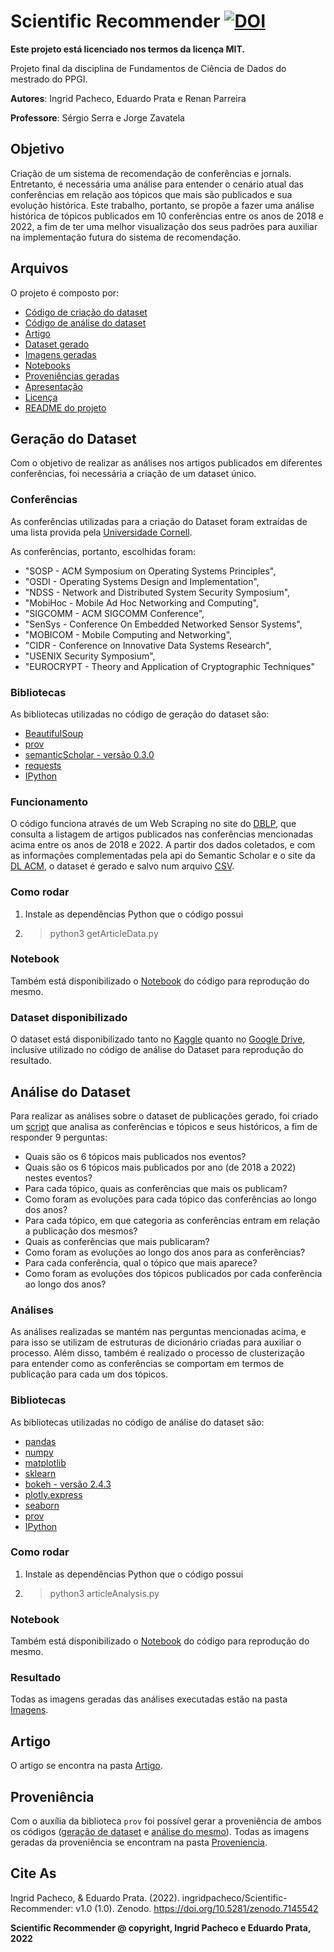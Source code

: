 # Scientific Recommender [![DOI](https://zenodo.org/badge/DOI/10.5281/zenodo.7145542.svg)](https://doi.org/10.5281/zenodo.7145542)

**Este projeto está licenciado nos termos da licença MIT.**

Projeto final da disciplina de Fundamentos de Ciência de Dados do mestrado do PPGI.

**Autores**: Ingrid Pacheco, Eduardo Prata e Renan Parreira

**Professore**: Sérgio Serra e Jorge Zavatela

## Objetivo

Criação de um sistema de recomendação de conferências e jornals. Entretanto, é necessária uma análise para entender o cenário atual das conferências em relação aos tópicos que mais são publicados e sua evolução histórica. Este trabalho, portanto, se propõe a fazer uma análise histórica de tópicos publicados em 10 conferências entre os anos de 2018 e 2022, a fim de ter uma melhor visualização dos seus padrões para auxiliar na implementação futura do sistema de recomendação.

## Arquivos

O projeto é composto por:

* [Código de criação do dataset](/getArticleData.py)
* [Código de análise do dataset](/articleAnalysis.py)
* [Artigo](/Artigo/Scientific_Recommender.pdf)
* [Dataset gerado](/Dataset/articles-2022-09-19.csv)
* [Imagens geradas](/Imagens/)
* [Notebooks](/Notebooks/)
* [Proveniências geradas](/Proveniencia/)
* [Apresentação](/Apresentacao/)
* [Licença](/LICENSE)
* [README do projeto](/README.md)

## Geração do Dataset

Com o objetivo de realizar as análises nos artigos publicados em diferentes conferências, foi necessária a criação de um dataset único.

### Conferências

As conferências utilizadas para a criação do Dataset foram extraídas de uma lista provida pela [Universidade Cornell](https://www.cs.cornell.edu/andru/csconf.html).

As conferências, portanto, escolhidas foram:

* "SOSP - ACM Symposium on Operating Systems Principles",
* "OSDI - Operating Systems Design and Implementation",
* "NDSS - Network and Distributed System Security Symposium",
* "MobiHoc - Mobile Ad Hoc Networking and Computing",
* "SIGCOMM - ACM SIGCOMM Conference",
* "SenSys - Conference On Embedded Networked Sensor Systems",
* "MOBICOM - Mobile Computing and Networking",
* "CIDR - Conference on Innovative Data Systems Research",
* "USENIX Security Symposium",
* "EUROCRYPT - Theory and Application of Cryptographic Techniques"

### Bibliotecas

As bibliotecas utilizadas no código de geração do dataset são:

* [BeautifulSoup](https://www.crummy.com/software/BeautifulSoup/bs4/doc/)
* [prov](https://pypi.org/project/prov/)
* [semanticScholar - versão 0.3.0](https://pypi.org/project/semanticscholar/)
* [requests](https://pypi.org/project/requests/)
* [IPython](https://ipython.org/install.html)

### Funcionamento

O código funciona através de um Web Scraping no site do [DBLP](https://dblp.org/), que consulta a listagem de artigos publicados nas conferências mencionadas acima entre os anos de 2018 e 2022. A partir dos dados coletados, e com as informações complementadas pela api do Semantic Scholar e o site da [DL ACM](https://dl.acm.org/), o dataset é gerado e salvo num arquivo [CSV](/Dataset/articles-2022-09-19.csv).

### Como rodar

1. Instale as dependências Python que o código possui
2. > python3 getArticleData.py

### Notebook

Também está disponibilizado o [Notebook](/Notebooks/getArticleData.ipynb) do código para reprodução do mesmo.

### Dataset disponibilizado

O dataset está disponibilizado tanto no [Kaggle](https://www.kaggle.com/datasets/ingridpacheco/published-articles?select=articles-2022-09-19.csv) quanto no [Google Drive](https://drive.google.com/uc?id=1kWTbqT4QXZ2cVIP5dIHbgVI6ipRc3ba1&authuser=0&export=download), inclusive utilizado no código de análise do Dataset para reprodução do resultado.

## Análise do Dataset

Para realizar as análises sobre o dataset de publicações gerado, foi criado um [script](/articleAnalysis.py) que analisa as conferências e tópicos e seus históricos, a fim de responder 9 perguntas:

* Quais são os 6 tópicos mais publicados nos eventos?
* Quais são os 6 tópicos mais publicados por ano (de 2018 a 2022) nestes eventos?
* Para cada tópico, quais as conferências que mais os publicam?
* Como foram as evoluções para cada tópico das conferências ao longo dos anos?
* Para cada tópico, em que categoria as conferências entram em relação a publicação dos mesmos?
* Quais as conferências que mais publicaram?
* Como foram as evoluções ao longo dos anos para as conferências?
* Para cada conferência, qual o tópico que mais aparece?
* Como foram as evoluções dos tópicos publicados por cada conferência ao longo dos anos?

### Análises

As análises realizadas se mantém nas perguntas mencionadas acima, e para isso se utilizam de estruturas de dicionário criadas para auxiliar o processo. Além disso, também é realizado o processo de clusterização para entender como as conferências se comportam em termos de publicação para cada um dos tópicos.

### Bibliotecas

As bibliotecas utilizadas no código de análise do dataset são:

* [pandas](https://pandas.pydata.org/)
* [numpy](https://numpy.org/)
* [matplotlib](https://matplotlib.org/)
* [sklearn](https://scikit-learn.org/)
* [bokeh - versão 2.4.3](http://bokeh.org/)
* [plotly.express](https://pypi.org/project/plotly-express/)
* [seaborn](https://seaborn.pydata.org/)
* [prov](https://pypi.org/project/prov/)
* [IPython](https://ipython.org/install.html)

### Como rodar

1. Instale as dependências Python que o código possui
2. > python3 articleAnalysis.py

### Notebook

Também está disponibilizado o [Notebook](/Notebooks/articleAnalysis.ipynb) do código para reprodução do mesmo.

### Resultado

Todas as imagens geradas das análises executadas estão na pasta [Imagens](/Imagens/).

## Artigo

O artigo se encontra na pasta [Artigo](/Artigo/Scientific_Recommender.pdf).

## Proveniência

Com o auxília da biblioteca `prov` foi possível gerar a proveniência de ambos os códigos ([geração de dataset](/getArticleData.py) e [análise do mesmo](/articleAnalysis.py)). Todas as imagens geradas da proveniência se encontram na pasta [Proveniencia](/Proveniencia/).

## Cite As

Ingrid Pacheco, & Eduardo Prata. (2022). ingridpacheco/Scientific-Recommender: v1.0 (1.0). Zenodo. https://doi.org/10.5281/zenodo.7145542

**Scientific Recommender @ copyright, Ingrid Pacheco e Eduardo Prata, 2022**
